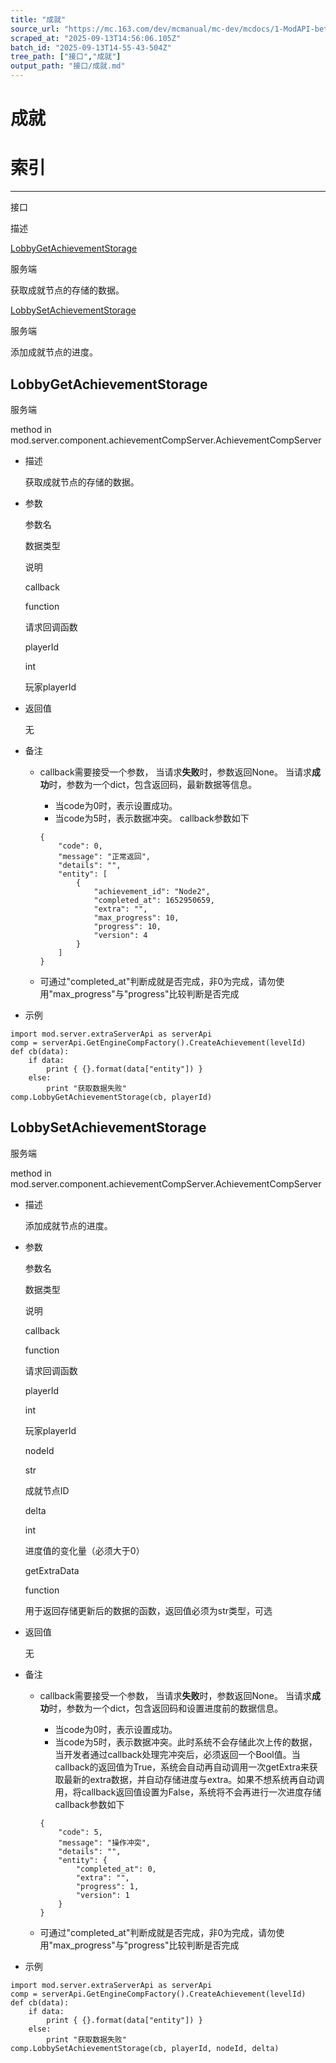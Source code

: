 ```yaml
---
title: "成就"
source_url: "https://mc.163.com/dev/mcmanual/mc-dev/mcdocs/1-ModAPI-beta/%E6%8E%A5%E5%8F%A3/%E6%88%90%E5%B0%B1.html"
scraped_at: "2025-09-13T14:56:06.105Z"
batch_id: "2025-09-13T14-55-43-504Z"
tree_path: ["接口","成就"]
output_path: "接口/成就.md"
---
```


#  成就

#  索引

* * *

接口

描述

[LobbyGetAchievementStorage](/接口/成就#lobbygetachievementstorage)

服务端

获取成就节点的存储的数据。

[LobbySetAchievementStorage](/接口/成就#lobbysetachievementstorage)

服务端

添加成就节点的进度。

##  LobbyGetAchievementStorage

服务端

method in mod.server.component.achievementCompServer.AchievementCompServer

*   描述
    
    获取成就节点的存储的数据。
    
*   参数
    
    参数名
    
    数据类型
    
    说明
    
    callback
    
    function
    
    请求回调函数
    
    playerId
    
    int
    
    玩家playerId
    
*   返回值
    
    无
    
*   备注
    
    *   callback需要接受一个参数， 当请求**失败**时，参数返回None。 当请求**成功**时，参数为一个dict，包含返回码，最新数据等信息。
        
        *   当code为0时，表示设置成功。
        *   当code为5时，表示数据冲突。 callback参数如下
        
        ```
        {
            "code": 0,
            "message": "正常返回",
            "details": "",
            "entity": [
                {
                    "achievement_id": "Node2",
                    "completed_at": 1652950659,
                    "extra": "",
                    "max_progress": 10,
                    "progress": 10,
                    "version": 4
                }
            ]
        }
        
        ```
        
    *   可通过"completed\_at"判断成就是否完成，非0为完成，请勿使用"max\_progress"与"progress"比较判断是否完成
*   示例
    

```
import mod.server.extraServerApi as serverApi
comp = serverApi.GetEngineCompFactory().CreateAchievement(levelId)
def cb(data):
    if data:
        print { {}.format(data["entity"]) }
    else:
        print "获取数据失败"
comp.LobbyGetAchievementStorage(cb, playerId)

```

##  LobbySetAchievementStorage

服务端

method in mod.server.component.achievementCompServer.AchievementCompServer

*   描述
    
    添加成就节点的进度。
    
*   参数
    
    参数名
    
    数据类型
    
    说明
    
    callback
    
    function
    
    请求回调函数
    
    playerId
    
    int
    
    玩家playerId
    
    nodeId
    
    str
    
    成就节点ID
    
    delta
    
    int
    
    进度值的变化量（必须大于0）
    
    getExtraData
    
    function
    
    用于返回存储更新后的数据的函数，返回值必须为str类型，可选
    
*   返回值
    
    无
    
*   备注
    
    *   callback需要接受一个参数， 当请求**失败**时，参数返回None。 当请求**成功**时，参数为一个dict，包含返回码和设置进度前的数据信息。
        
        *   当code为0时，表示设置成功。
        *   当code为5时，表示数据冲突。此时系统不会存储此次上传的数据，当开发者通过callback处理完冲突后，必须返回一个Bool值。当callback的返回值为True，系统会自动再自动调用一次getExtra来获取最新的extra数据，并自动存储进度与extra。如果不想系统再自动调用，将callback返回值设置为False，系统将不会再进行一次进度存储 callback参数如下
        
        ```
        {
            "code": 5,
            "message": "操作冲突",
            "details": "",
            "entity": {
                "completed_at": 0,
                "extra": "",
                "progress": 1,
                "version": 1
            }
        }
        
        ```
        
    *   可通过"completed\_at"判断成就是否完成，非0为完成，请勿使用"max\_progress"与"progress"比较判断是否完成
*   示例
    

```
import mod.server.extraServerApi as serverApi
comp = serverApi.GetEngineCompFactory().CreateAchievement(levelId)
def cb(data):
    if data:
        print { {}.format(data["entity"]) }
    else:
        print "获取数据失败"
comp.LobbySetAchievementStorage(cb, playerId, nodeId, delta)

```